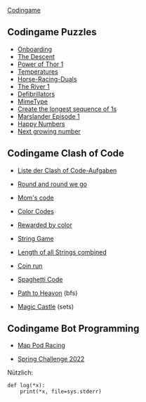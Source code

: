 [Codingame](https://www.codingame.com/home)

## Codingame Puzzles

- [Onboarding](https://www.codingame.com/training/easy/onboarding)
- [The Descent](https://www.codingame.com/training/easy/the-descent)
- [Power of Thor 1](https://www.codingame.com/training/easy/power-of-thor-episode-1)
- [Temperatures](https://www.codingame.com/training/easy/temperatures)
- [Horse-Racing-Duals](https://www.codingame.com/training/easy/horse-racing-duals)
- [The River 1](https://www.codingame.com/training/easy/the-river-i-)
- [Defibrillators](https://www.codingame.com/training/easy/defibrillators)
- [MimeType](https://www.codingame.com/training/easy/mime-type)
- [Create the longest sequence of 1s](https://www.codingame.com/training/easy/create-the-longest-sequence-of-1s)
- [Marslander Episode 1](https://www.codingame.com/training/easy/mars-lander-episode-1)
- [Happy Numbers](https://www.codingame.com/training/easy/happy-numbers)
- [Next growing number](https://www.codingame.com/training/easy/next-growing-number)

## Codingame Clash of Code

- [Liste der Clash of Code-Aufgaben](https://eulerschezahl.herokuapp.com/codingame/puzzles/)

- [Round and round we go](https://www.codingame.com/ide/demo/873603c1e90bf4ae0082e0301f7b7127c77732)
- [Mom's code](https://www.codingame.com/ide/demo/8962442d406fb7eb156976c3f6395c9cf39399)
- [Color Codes](https://www.codingame.com/ide/demo/840248a983d4c0e0597d9f62a5333421698c05)
- [Rewarded by color](https://www.codingame.com/ide/demo/89600103ff374def3f38c23a97eaf91f7a4182)
- [String Game](https://www.codingame.com/contribute/view/7263300a83cf4aad1573c6e6abb28a56e2d2)
- [Length of all Strings combined](https://www.codingame.com/contribute/view/198bb07d4181035e6d8a696cfae37ea97f7)
- [Coin run](https://www.codingame.com/contribute/view/536374d27b4ef2c99705c139e08394c5b09f)
- [Spaghetti Code](https://www.codingame.com/ide/demo/855519dd710cdb3d6dd382c4b5285a463dfef8)
- [Path to Heavon](https://www.codingame.com/contribute/view/53915bfab5116cdb2139c3c04858569efe67) (bfs)
- [Magic Castle](https://www.codingame.com/contribute/view/7759f18c977a21cc12e2b85a8bea60bf3642) (sets)

## Codingame Bot Programming

- [Map Pod Racing](./madPodRacing/madPodRacing.md)

- [Spring Challenge 2022](./springChallenge2022/schritte.md)

Nützlich:

```
def log(*x):
    print(*x, file=sys.stderr)
```

